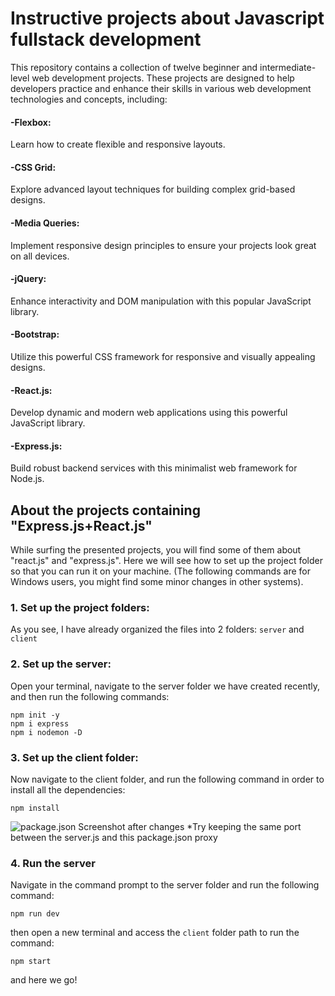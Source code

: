 
# Instructive projects about Javascript fullstack development
This repository contains a collection of twelve beginner and intermediate-level web development projects. These projects are designed to help developers practice and enhance their skills in various web development technologies and concepts, including:

#### -Flexbox:
  Learn how to create flexible and responsive layouts.

#### -CSS Grid:
  Explore advanced layout techniques for building complex grid-based designs.

#### -Media Queries:
  Implement responsive design principles to ensure your projects look great on all devices.

#### -jQuery:
  Enhance interactivity and DOM manipulation with this popular JavaScript library.

#### -Bootstrap:
  Utilize this powerful CSS framework for responsive and visually appealing designs.

#### -React.js:
  Develop dynamic and modern web applications using this powerful JavaScript library.

#### -Express.js:
  Build robust backend services with this minimalist web framework for Node.js.


## About the projects containing "Express.js+React.js"
  While surfing the presented projects, you will find some of them about "react.js" and "express.js". 
Here we will see how to set up the project folder so that you can run it on your machine.
(The following commands are for Windows users, you might find some minor changes in other systems).

### 1. Set up the project folders:
As you see, I have already organized the files into 2 folders: `server` and `client`

### 2. Set up the server:
Open your terminal, navigate to the server folder we have created recently, and then run the following commands:
```
npm init -y
npm i express
npm i nodemon -D
```


### 3. Set up the client folder:
Now navigate to the client folder, and run the following command in order to install all the dependencies:
```
npm install
```

![package.json Screenshot after changes](https://github.com/MohamedReda2003/Javascript-fullstack-dev-instructive-projects/assets/61638355/908024fd-53d7-46cc-a0c0-8dca990f370f)
*Try keeping the same port between the server.js and this package.json proxy

### 4. Run the server
Navigate in the command prompt to the server folder and run the following command:
```
npm run dev
```
then  open a new terminal and access the `client` folder path to run the command:
```
npm start
```
and here we go!
